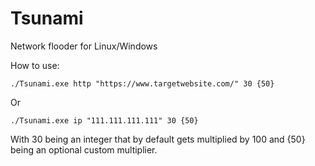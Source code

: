 # Tsunami
Network flooder for Linux/Windows

How to use:
```
./Tsunami.exe http "https://www.targetwebsite.com/" 30 {50}
```
Or
```
./Tsunami.exe ip "111.111.111.111" 30 {50}
```
With 30 being an integer that by default gets multiplied by 100 and {50} being an optional custom multiplier.
